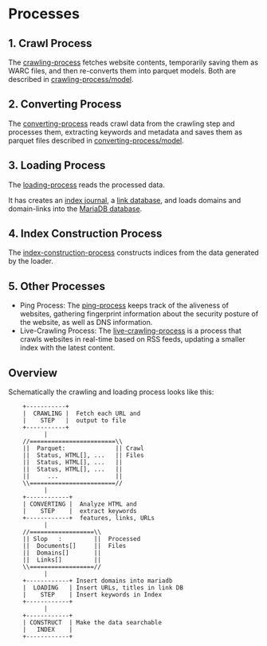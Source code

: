 # Processes

## 1. Crawl Process

The [crawling-process](crawling-process/) fetches website contents, temporarily saving them as WARC files, and then
re-converts them into parquet models.  Both are described in [crawling-process/model](crawling-process/model/).

## 2. Converting Process

The [converting-process](converting-process/) reads crawl data from the crawling step and 
processes them, extracting keywords and metadata and saves them as parquet files 
described in [converting-process/model](converting-process/model/).

## 3. Loading Process

The [loading-process](loading-process/) reads the processed data.

It has creates an [index journal](../index/index-journal), 
a [link database](../common/linkdb), 
and loads domains and domain-links 
into the [MariaDB database](../common/db).

## 4. Index Construction Process

The [index-construction-process](index-constructor-process/) constructs indices from
the data generated by the loader.

## 5. Other Processes

* Ping Process: The [ping-process](ping-process/) keeps track of the aliveness of websites, gathering fingerprint information about the security posture of the website, as well as DNS information.
* Live-Crawling Process: The [live-crawling-process](live-crawling-process/) is a process that crawls websites in real-time based on RSS feeds, updating a smaller index with the latest content.

## Overview 

Schematically the crawling and loading process looks like this:

```
    +-----------+  
    |  CRAWLING |  Fetch each URL and 
    |    STEP   |  output to file
    +-----------+
          |
    //========================\\
    ||  Parquet:              || Crawl
    ||  Status, HTML[], ...   || Files
    ||  Status, HTML[], ...   ||
    ||  Status, HTML[], ...   ||
    ||     ...                ||
    \\========================//
          |
    +------------+
    | CONVERTING |  Analyze HTML and 
    |    STEP    |  extract keywords 
    +------------+  features, links, URLs
          |
    //==================\\
    || Slop   :         ||  Processed
    ||  Documents[]     ||  Files
    ||  Domains[]       ||
    ||  Links[]         ||  
    \\==================//
          |
    +------------+ Insert domains into mariadb
    |  LOADING   | Insert URLs, titles in link DB
    |    STEP    | Insert keywords in Index
    +------------+    
          |
    +------------+
    | CONSTRUCT  | Make the data searchable
    |   INDEX    | 
    +------------+
```